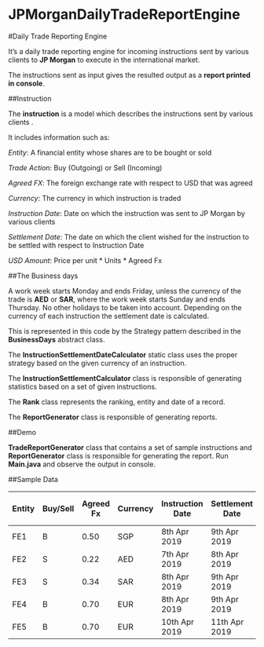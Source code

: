# JPMorganDailyTradeReportEngine
 

#Daily Trade Reporting Engine 

  
It’s a daily trade reporting engine for incoming instructions sent by various clients to **JP Morgan** to execute in the international market.   

The instructions sent as input gives the resulted output as a **report printed in console**.   

  
##Instruction 

The  **instruction**  is a model which describes the instructions sent by various clients . 

It includes information such as: 

*Entity*: A financial entity whose shares are to be bought or sold  

*Trade Action*: Buy (Outgoing) or Sell (Incoming)  

*Agreed FX*: The foreign exchange rate with respect to USD that was agreed  

*Currency*: The currency in which instruction is traded 

*Instruction Date*: Date on which the instruction was sent to JP Morgan by various clients 

*Settlement Date*: The date on which the client wished for the instruction to be settled with respect to Instruction Date 

*USD Amount*: Price per unit * Units * Agreed Fx  

  

##The Business days 

A work week starts Monday and ends Friday, unless the currency of the trade is **AED** or **SAR**, where the work week starts Sunday and ends Thursday. No other holidays to be taken into account. Depending on the currency of each instruction the settlement date is calculated. 

This is represented in this code by the Strategy pattern described in the **BusinessDays** abstract class. 

  
The **InstructionSettlementDateCalculator** static class uses the proper strategy based on the given currency of an instruction. 

The **InstructionSettlementCalculator** class is responsible of generating statistics based on a set of given instructions. 

The **Rank** class represents the ranking, entity and date of a record. 

The **ReportGenerator** class is responsible of generating reports.

  
##Demo 

**TradeReportGenerator**  class that contains a set of sample instructions and  **ReportGenerator** class is responsible for generating the report. 
Run **Main.java** and observe the output in console.

##Sample Data  
  
  Entity | Buy/Sell | Agreed Fx|Currency |Instruction Date |Settlement Date |Units |Price per unit
--- | --- | ---| ---| ---| ---| ---| ---
FE1 | B | 0.50 |SGP |8th Apr 2019|9th Apr 2019|200 |100.25|
FE2 | S | 0.22 |AED |7th Apr 2019|8th Apr 2019| 450|150.5|
FE3 | S | 0.34 |SAR |8th Apr 2019|9th Apr 2019|300 |120.4|
FE4 | B | 0.70 |EUR |8th Apr 2019|9th Apr 2019| 400|150|
FE5 | B | 0.70 |EUR |10th Apr 2019|11th Apr 2019| 500|180.5|

